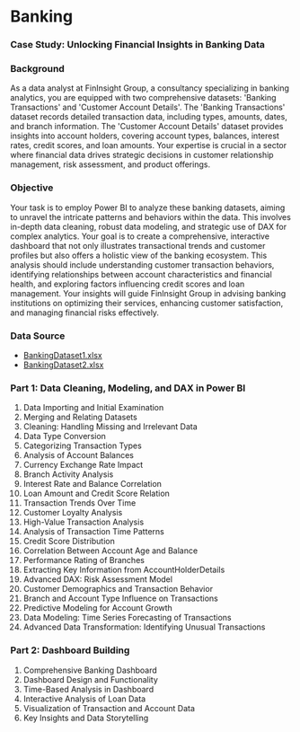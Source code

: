 # Banking

### **Case Study: Unlocking Financial Insights in Banking Data**

### **Background**

As a data analyst at FinInsight Group, a consultancy specializing in banking analytics, you are equipped with two comprehensive datasets: 'Banking Transactions' and 'Customer Account Details'. The 'Banking Transactions' dataset records detailed transaction data, including types, amounts, dates, and branch information. The 'Customer Account Details' dataset provides insights into account holders, covering account types, balances, interest rates, credit scores, and loan amounts. Your expertise is crucial in a sector where financial data drives strategic decisions in customer relationship management, risk assessment, and product offerings.

### **Objective**

Your task is to employ Power BI to analyze these banking datasets, aiming to unravel the intricate patterns and behaviors within the data. This involves in-depth data cleaning, robust data modeling, and strategic use of DAX for complex analytics. Your goal is to create a comprehensive, interactive dashboard that not only illustrates transactional trends and customer profiles but also offers a holistic view of the banking ecosystem. This analysis should include understanding customer transaction behaviors, identifying relationships between account characteristics and financial health, and exploring factors influencing credit scores and loan management. Your insights will guide FinInsight Group in advising banking institutions on optimizing their services, enhancing customer satisfaction, and managing financial risks effectively.

### **Data Source**

- [BankingDataset1.xlsx](https://prod-files-secure.s3.us-west-2.amazonaws.com/d1e1bc70-9ede-4c69-84fd-42c5605803a0/a5a65b8a-cbbd-40f7-90e8-dbf57cb41048/BankingDataset1.xlsx)
- [BankingDataset2.xlsx](https://prod-files-secure.s3.us-west-2.amazonaws.com/d1e1bc70-9ede-4c69-84fd-42c5605803a0/c32057d2-f4bf-491f-aaaf-25b20f52eb8e/BankingDataset2.xlsx)

### **Part 1: Data Cleaning, Modeling, and DAX in Power BI**

1. Data Importing and Initial Examination
2. Merging and Relating Datasets
3. Cleaning: Handling Missing and Irrelevant Data
4. Data Type Conversion
5. Categorizing Transaction Types
6. Analysis of Account Balances
7. Currency Exchange Rate Impact
8. Branch Activity Analysis
9. Interest Rate and Balance Correlation
10. Loan Amount and Credit Score Relation
11. Transaction Trends Over Time
12. Customer Loyalty Analysis
13. High-Value Transaction Analysis
14. Analysis of Transaction Time Patterns
15. Credit Score Distribution
16. Correlation Between Account Age and Balance
17. Performance Rating of Branches
18. Extracting Key Information from AccountHolderDetails
19. Advanced DAX: Risk Assessment Model
20. Customer Demographics and Transaction Behavior
21. Branch and Account Type Influence on Transactions
22. Predictive Modeling for Account Growth
23. Data Modeling: Time Series Forecasting of Transactions
24. Advanced Data Transformation: Identifying Unusual Transactions

### **Part 2: Dashboard Building**

1. Comprehensive Banking Dashboard
2. Dashboard Design and Functionality
3. Time-Based Analysis in Dashboard
4. Interactive Analysis of Loan Data
5. Visualization of Transaction and Account Data
6. Key Insights and Data Storytelling

